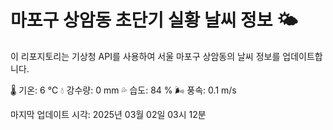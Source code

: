 
# 마포구 상암동 초단기 실황 날씨 정보 🌤️

이 리포지토리는 기상청 API를 사용하여 서울 마포구 상암동의 날씨 정보를 업데이트합니다. 

🌡️ 기온: 6 ℃
💧 강수량: 0 mm
💦 습도: 84 %
🌬️ 풍속: 0.1 m/s

마지막 업데이트 시각: 2025년 03월 02일 03시 12분    
